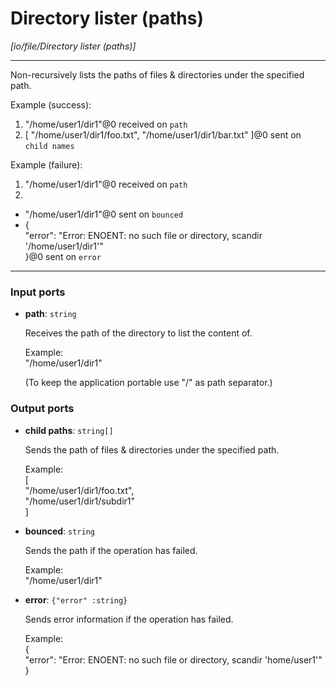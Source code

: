 # Directory lister (paths)

_[io/file/Directory lister (paths)]_

---

Non-recursively lists the paths of files & directories under the specified path.  
  
Example (success):   
1. "/home/user1/dir1"@0 received on `path`  
2. [ "/home/user1/dir1/foo.txt", "/home/user1/dir1/bar.txt" ]@0 sent on `child names`  
  
Example (failure):   
1. "/home/user1/dir1"@0 received on `path`  
2.   
- "/home/user1/dir1"@0 sent on `bounced`  
- {  
  "error": "Error: ENOENT: no such file or directory, scandir '/home/user1/dir1'"  
}@0 sent on `error`  

---

### Input ports

* __path__: ` string `

    Receives the path of the directory to list the content of.  
      
    Example:  
    "/home/user1/dir1"  
      
    (To keep the application portable use "/" as path separator.)  

### Output ports

* __child paths__: ` string[] `

    Sends the path of files & directories under the specified path.  
      
    Example:  
    [  
      "/home/user1/dir1/foo.txt",  
      "/home/user1/dir1/subdir1"  
    ]  


* __bounced__: ` string `

    Sends the path if the operation has failed.  
      
    Example:  
    "/home/user1/dir1"  


* __error__: ` {"error" :string} `

    Sends error information if the operation has failed.  
      
    Example:   
    {  
      "error": "Error: ENOENT: no such file or directory, scandir 'home/user1'"  
    }  

